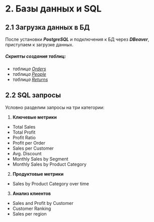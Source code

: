 # 2. Базы данных и SQL
## 2.1 Загрузка данных в БД
После установки ***PostgreSQL*** и подключения к БД через ***DBeaver***, приступаем к загрузке данных.
##### Скрипты создания таблиц:
- _таблица [Orders](https://github.com/adrianhel/datalearn/raw/main/DE-101/Module2/data/orders.sql)_
- _таблица [People](https://github.com/adrianhel/datalearn/raw/main/DE-101/Module2/data/people.sql)_
- _таблица [Returns](https://github.com/adrianhel/datalearn/raw/main/DE-101/Module2/data/returns.sql)_

## 2.2 SQL запросы
Условно разделим запросы на три категории:
1. **Ключевые метрики**
  - Total Sales
  - Total Profit
  - Profit Ratio
  - Profit per Order
  - Sales per Customer
  - Avg. Discount
  - Monthly Sales by Segment
  - Monthly Sales by Product Category
2. **Продуктовые метрики**
  - Sales by Product Category over time
3. **Анализ клиентов**
  - Sales and Profit by Customer
  - Customer Ranking
  - Sales per region
